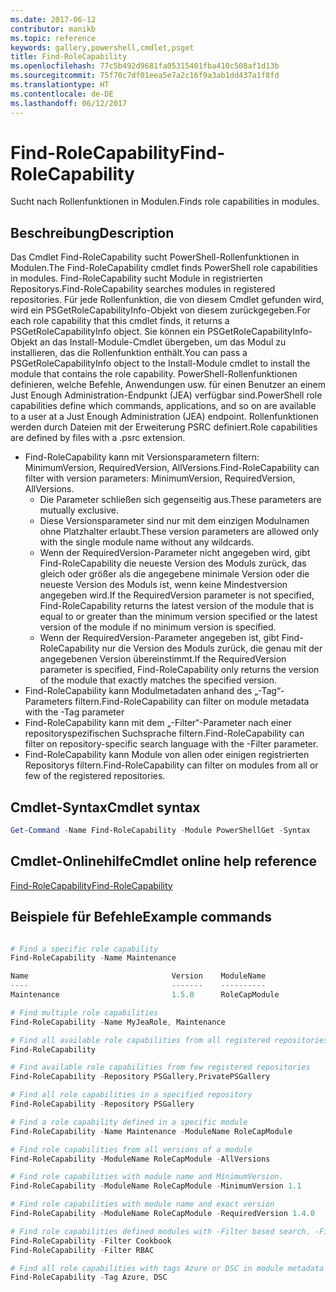 ```yaml
---
ms.date: 2017-06-12
contributor: manikb
ms.topic: reference
keywords: gallery,powershell,cmdlet,psget
title: Find-RoleCapability
ms.openlocfilehash: 77c5b492d9681fa05315401fba410c508af1d13b
ms.sourcegitcommit: 75f70c7df01eea5e7a2c16f9a3ab1dd437a1f8fd
ms.translationtype: HT
ms.contentlocale: de-DE
ms.lasthandoff: 06/12/2017
---
```

# <a name="find-rolecapability"></a><span data-ttu-id="95594-103">Find-RoleCapability</span><span class="sxs-lookup"><span data-stu-id="95594-103">Find-RoleCapability</span></span>

<span data-ttu-id="95594-104">Sucht nach Rollenfunktionen in Modulen.</span><span class="sxs-lookup"><span data-stu-id="95594-104">Finds role capabilities in modules.</span></span>

## <a name="description"></a><span data-ttu-id="95594-105">Beschreibung</span><span class="sxs-lookup"><span data-stu-id="95594-105">Description</span></span>
<span data-ttu-id="95594-106">Das Cmdlet Find-RoleCapability sucht PowerShell-Rollenfunktionen in Modulen.</span><span class="sxs-lookup"><span data-stu-id="95594-106">The Find-RoleCapability cmdlet finds PowerShell role capabilities in modules.</span></span> <span data-ttu-id="95594-107">Find-RoleCapability sucht Module in registrierten Repositorys.</span><span class="sxs-lookup"><span data-stu-id="95594-107">Find-RoleCapability searches modules in registered repositories.</span></span> <span data-ttu-id="95594-108">Für jede Rollenfunktion, die von diesem Cmdlet gefunden wird, wird ein PSGetRoleCapabilityInfo-Objekt von diesem zurückgegeben.</span><span class="sxs-lookup"><span data-stu-id="95594-108">For each role capability that this cmdlet finds, it returns a PSGetRoleCapabilityInfo object.</span></span> <span data-ttu-id="95594-109">Sie können ein PSGetRoleCapabilityInfo-Objekt an das Install-Module-Cmdlet übergeben, um das Modul zu installieren, das die Rollenfunktion enthält.</span><span class="sxs-lookup"><span data-stu-id="95594-109">You can pass a PSGetRoleCapabilityInfo object to the Install-Module cmdlet to install the module that contains the role capability.</span></span>
<span data-ttu-id="95594-110">PowerShell-Rollenfunktionen definieren, welche Befehle, Anwendungen usw. für einen Benutzer an einem Just Enough Administration-Endpunkt (JEA) verfügbar sind.</span><span class="sxs-lookup"><span data-stu-id="95594-110">PowerShell role capabilities define which commands, applications, and so on are available to a user at a Just Enough Administration (JEA) endpoint.</span></span> <span data-ttu-id="95594-111">Rollenfunktionen werden durch Dateien mit der Erweiterung PSRC definiert.</span><span class="sxs-lookup"><span data-stu-id="95594-111">Role capabilities are defined by files with a .psrc extension.</span></span>

- <span data-ttu-id="95594-112">Find-RoleCapability kann mit Versionsparametern filtern: MinimumVersion, RequiredVersion, AllVersions.</span><span class="sxs-lookup"><span data-stu-id="95594-112">Find-RoleCapability can filter with version parameters: MinimumVersion, RequiredVersion, AllVersions.</span></span>
  - <span data-ttu-id="95594-113">Die Parameter schließen sich gegenseitig aus.</span><span class="sxs-lookup"><span data-stu-id="95594-113">These parameters are mutually exclusive.</span></span>
  - <span data-ttu-id="95594-114">Diese Versionsparameter sind nur mit dem einzigen Modulnamen ohne Platzhalter erlaubt.</span><span class="sxs-lookup"><span data-stu-id="95594-114">These version parameters are allowed only with the single module name without any wildcards.</span></span>
  - <span data-ttu-id="95594-115">Wenn der RequiredVersion-Parameter nicht angegeben wird, gibt Find-RoleCapability die neueste Version des Moduls zurück, das gleich oder größer als die angegebene minimale Version oder die neueste Version des Moduls ist, wenn keine Mindestversion angegeben wird.</span><span class="sxs-lookup"><span data-stu-id="95594-115">If the RequiredVersion parameter is not specified, Find-RoleCapability returns the latest version of the module that is equal to or greater than the minimum version specified or the latest version of the module if no minimum version is specified.</span></span>
  - <span data-ttu-id="95594-116">Wenn der RequiredVersion-Parameter angegeben ist, gibt Find-RoleCapability nur die Version des Moduls zurück, die genau mit der angegebenen Version übereinstimmt.</span><span class="sxs-lookup"><span data-stu-id="95594-116">If the RequiredVersion parameter is specified, Find-RoleCapability only returns the version of the module that exactly matches the specified version.</span></span>
- <span data-ttu-id="95594-117">Find-RoleCapability kann Modulmetadaten anhand des „-Tag“-Parameters filtern.</span><span class="sxs-lookup"><span data-stu-id="95594-117">Find-RoleCapability can filter on module metadata with the -Tag parameter</span></span>
- <span data-ttu-id="95594-118">Find-RoleCapability kann mit dem „-Filter“-Parameter nach einer repositoryspezifischen Suchsprache filtern.</span><span class="sxs-lookup"><span data-stu-id="95594-118">Find-RoleCapability can filter on repository-specific search language with the -Filter parameter.</span></span>
- <span data-ttu-id="95594-119">Find-RoleCapability kann Module von allen oder einigen registrierten Repositorys filtern.</span><span class="sxs-lookup"><span data-stu-id="95594-119">Find-RoleCapability can filter on modules from all or few of the registered repositories.</span></span>

## <a name="cmdlet-syntax"></a><span data-ttu-id="95594-120">Cmdlet-Syntax</span><span class="sxs-lookup"><span data-stu-id="95594-120">Cmdlet syntax</span></span>
```powershell
Get-Command -Name Find-RoleCapability -Module PowerShellGet -Syntax
```

## <a name="cmdlet-online-help-reference"></a><span data-ttu-id="95594-121">Cmdlet-Onlinehilfe</span><span class="sxs-lookup"><span data-stu-id="95594-121">Cmdlet online help reference</span></span>

[<span data-ttu-id="95594-122">Find-RoleCapability</span><span class="sxs-lookup"><span data-stu-id="95594-122">Find-RoleCapability</span></span>](http://go.microsoft.com/fwlink/?LinkId=718029)

## <a name="example-commands"></a><span data-ttu-id="95594-123">Beispiele für Befehle</span><span class="sxs-lookup"><span data-stu-id="95594-123">Example commands</span></span>
```powershell

# Find a specific role capability
Find-RoleCapability -Name Maintenance

Name                                Version    ModuleName                          Repository
----                                -------    ----------                          ----------
Maintenance                         1.5.0      RoleCapModule                       PrivatePSGallery

# Find multiple role capabilities
Find-RoleCapability -Name MyJeaRole, Maintenance

# Find all available role capabilities from all registered repositories
Find-RoleCapability

# Find available role capabilities from few registered repositories
Find-RoleCapability -Repository PSGallery,PrivatePSGallery

# Find all role capabilities in a specified repository
Find-RoleCapability -Repository PSGallery

# Find a role capability defined in a specific module
Find-RoleCapability -Name Maintenance -ModuleName RoleCapModule

# Find role capabilities from all versions of a module
Find-RoleCapability -ModuleName RoleCapModule -AllVersions

# Find role capabilities with module name and MinimumVersion.
Find-RoleCapability -ModuleName RoleCapModule -MinimumVersion 1.1

# Find role capabilities with module name and exact version
Find-RoleCapability -ModuleName RoleCapModule -RequiredVersion 1.4.0

# Find role capabilities defined modules with -Filter based search. -Filter searches in description and module names
Find-RoleCapability -Filter Cookbook
Find-RoleCapability -Filter RBAC

# Find all role capabilities with tags Azure or DSC in module metadata
Find-RoleCapability -Tag Azure, DSC

```

